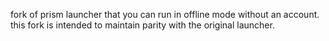 fork of prism launcher that you can run in offline mode without an account. this fork is intended to maintain parity with the original launcher. 
